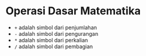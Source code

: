 # Operasi Dasar Matematika 

- `+` adalah simbol dari penjumlahan 
- `-` adalah simbol dari pengurangan 
- `*` adalah simbol dari perkalian 
- `/` adalah simbol dari pembagian 
 
 

